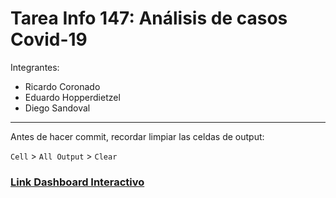 # Tarea Info 147: Análisis de casos Covid-19

Integrantes:
- Ricardo Coronado
- Eduardo Hopperdietzel
- Diego Sandoval

---

Antes de hacer commit, recordar limpiar las celdas de output:

`Cell` > `All Output` > `Clear`

### [Link Dashboard Interactivo](https://covid-interactivo.herokuapp.com)
